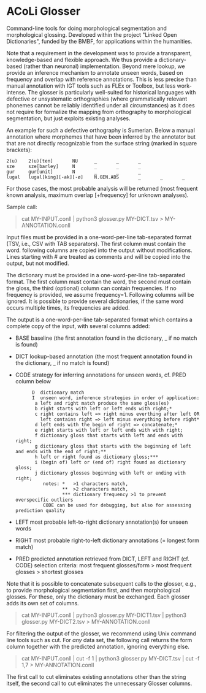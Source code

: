 # ACoLi Glosser

Command-line tools for doing morphological segmentation and morphological glossing. Developed within the project "Linked Open Dictionaries", funded by the BMBF, for applications within the humanities.

Note that a requirement in the development was to provide a transparent, knowledge-based and flexible approach. We thus provide a dictionary-based (rather than neuronal) implementation. Beyond mere lookup, we provide an inference mechanism to annotate unseen words, based on frequency and overlap with reference annotations. This is less precise than manual annotation with IGT tools such as FLEx or Toolbox, but less work-intense. The glosser is particularly well-suited for historical languages with defective or unsystematic orthographies (where grammatically relevant phonemes cannot be reliably identified under all circumstances) as it does not require for formalize the mapping from orthography to morphological segmentation, but just exploits existing analyses.

An example for such a defective orthography is Sumerian. Below a manual annotation where morphemes that have been inferred by the annotator but that are not directly recognizable from the surface string (marked in square brackets):

    2(u)    2(u)[ten]       NU      _       _       _
    sze     sze[barley]     N       _       _       _
    gur     gur[unit]       N       _       _       _
    lugal   lugal[king][-ak][-ø]    N.GEN.ABS       _       _       _

For those cases, the most probable analysis will be returned (most frequent known analysis, maximum overlap [+frequency] for unknown analyses).

Sample call:

> cat MY-INPUT.conll | python3 glosser.py MY-DICT.tsv > MY-ANNOTATION.conll

Input files must be provided in a one-word-per-line tab-separated format (TSV, i.e., CSV with TAB separators). The first column must contain the word. following columns are copied into the output without modifications.
Lines starting with # are treated as comments and will be copied into the output, but not modified.

The dictionary must be provided in a one-word-per-line tab-separated format. The first column must contain the word, the second must contain the gloss, the third (optional) column can contain frequencies. If no frequency is provided, we assume frequency=1. Following columns will be ignored. It is possible to provide several dictionaries, if the same word occurs multiple times, its frequencies are added. 

The output is a one-word-per-line tab-separated format which contains a complete copy of the input, with several columns added:
- BASE baseline (the first annotation found in the dictionary, _ if no match is found)
- DICT lookup-based annotation (the most frequent annotation found in the dictionary, _ if no match is found)
- CODE strategy for inferring annotations for unseen words, cf. PRED column below

            D  dictionary match
            I  unseen word, inference strategies in order of application:
             a left and right match produce the same gloss(es)
             b right starts with left or left ends with right;*
             c right contains left => right minus everthing after left OR
               left contains right => left minus everything before right*
             d left ends with the begin of right => concatenate;*
             e right starts with left or left ends with with right;
             f dictionary gloss that starts with left and ends with right;
             g dictionary gloss that starts with the beginning of left and ends with the end of right;**
             h left or right found as dictionary gloss;***
             i (begin of) left or (end of) right found as dictionary gloss;
             j dictionary glosses beginning with left or ending with right;
                notes: *   >1 characters match,
                       **  >2 characters match,
                       *** dictionary frequency >1 to prevent overspecific outliers
                CODE can be used for debugging, but also for assessing prediction quality

- LEFT most probable left-to-right dictionary annotation(s) for unseen words
- RIGHT most probable right-to-left dictionary annotations (= longest form match)
- PRED predicted annotation retrieved from DICT, LEFT and RIGHT (cf. CODE)
                selection criteria: most frequent glosses/form > most frequent glosses > shortest glosses

Note that it is possible to concatenate subsequent calls to the glosser, e.g., to provide morphological segmentation first, and then morphological glosses. For these, only the dictionary must be exchanged. Each glosser adds its own set of columns.

> cat MY-INPUT.conll | python3 glosser.py MY-DICT1.tsv | python3 glosser.py MY-DICT2.tsv > MY-ANNOTATION.conll

For filtering the output of the glosser, we recommend using Unix command line tools such as cut. For *any* data set, the following call returns the form column together with the predicted annotation, ignoring everything else.

> cat MY-INPUT.conll | cut -f 1 | python3 glosser.py MY-DICT.tsv | cut -f 1,7 > MY-ANNOTATION.conll

The first call to cut eliminates existing annotations other than the string itself, the second call to cut eliminates the unnecessary Glosser columns.
